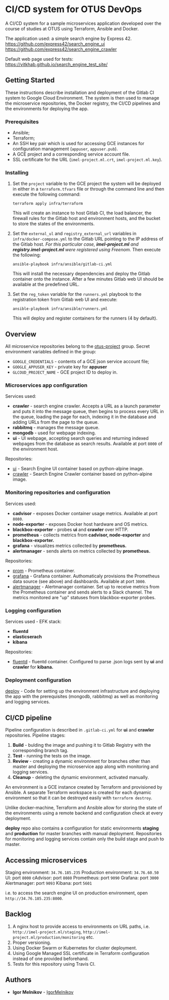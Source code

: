 # CI/CD system for OTUS DevOps

A CI/CD system for a sample microservices application developed over the course of studies at OTUS using Terraform, Ansible and Docker.

The application used: a simple search engine by Express 42.
https://github.com/express42/search_engine_ui
https://github.com/express42/search_engine_crawler

Default web page used for tests: https://vitkhab.github.io/search_engine_test_site/

## Getting Started
These instructions describe installation and deployment of the Gitlab CI system to Google Cloud Environment.
The system is then used to manage the microservice repositories, the Docker registry, the CI/CD pipelines and the environments for deploying the app.
### Prerequisites

- Ansible;
- Terraform;
- An SSH key pair which is used for accessing GCE instances for configuration management (`appuser`, `appuser.pub`).
- A GCE project and a corresponding service account file.
- SSL certificate for the URL (`imel-project.ml.crt`, `imel-project.ml.key`).

### Installing

1. Set the `project` variable to the GCE project the system will be deployed in either in a  `terraform.tfvars` file or through the command line and then execute the following command:
   ```
   terraform apply infra/terraform
   ```

    This will create an instance to host Gitlab CI, the load balancer, the firewall rules for the Gitlab host and environment hosts, and the bucket to store the states of the environments.
  
2. Set the `external_ul` and `registry_external_url` variables in `infra/docker-compose.yml` to the Gitlab URL pointing to the IP address of the Gitlab host.
    *For this particular case, **imel-project.ml** and **registry.imel-project.ml** were registered using Freenom.*
    Then execute the following:
    ```
    ansible-playbook infra/ansible/gitlab-ci.yml
    ```
    This will install the necessary dependencies and deploy the Gitlab container onto the instance.
    After a few minutes Gitlab web UI should be available at the predefined URL.
3. Set the `reg_token` variable for the `runners.yml` playbook to the registration token from Gitlab web UI and execute:
    ```
    ansible-playbook infra/ansible/runners.yml
    ```
    This will deploy and register containers for the runners (4 by default).


## Overview
All microservice repositories belong to the [otus-project](https://imel-project.ml/otus-project) group.
Secret environment variables defined in the group:

- `GOOGLE_CREDENTIALS` - contents of a GCE json service account file;
- `GOOGLE_APPUSER_KEY` - private key for **appuser**
- `GLCOUD_PROJECT_NAME` - GCE project ID to deploy in.

### Microservices app configuration

Services used:

- **crawler** - search engine crawler. Accepts a URL as a launch parameter and puts it into the message queue, then begins to process every URL in the queue, loading the page for each, indexing it in the database and adding URLs from the page to the queue.
- **rabbitmq** - manages the message queue.
- **mongodb** - used for webpage indexing.
- **ui** - UI webpage, accepting search queries and returning indexed webpages from the database as search results. Available at port `8000` of the environment host.

Repositories:
- [ui](https://imel-project.ml/otus-project/ui/) - Search Engine UI container based on python-alpine image.
- [crawler](https://imel-project.ml/otus-project/crawler/) - Search Engine Crawler container based on python-alpine image.

### Monitoring repositories and configuration

Services used:
- **cadvisor** - exposes Docker container usage metrics. Available at port `8080`.
- **node-exporter** - exposes Docker host hardware and OS metrics.
- **blackbox-exporter** - probes **ui** and **crawler** over HTTP.
- **prometheus** - collects metrics from **cadvisor, node-exporter** and **blackbox-exporter.**
- **grafana** - visualizes metrics collected by **prometheus.**
- **alertmanager** - sends alerts on metrics collected by **prometheus.**
 
Repositories:

- [prom](https://imel-project.ml/otus-project/prom/) - Prometheus container.
- [grafana](https://imel-project.ml/otus-project/grafana/) - Grafana container. Authomaticaly provisions the Prometheus data source (see above) and dashboards. Available at port `3000`.
- [alertmanager](https://imel-project.ml/otus-project/alertmanager/) - Alertmanager container. Set up to receive metrics from the Prometheus container and sends alerts to a Slack channel. The metrics monitored are "up" statuses from blackbox-exporter probes.

### Logging configuration

Services used - EFK stack:

- **fluentd**
- **elasticserach**
- **kibana**

Repositories:

- [fluentd](https://imel-project.ml/otus-project/fluentd/) - fluentd container. Configured to parse .json logs sent by **ui** and **crawler** for **kibana.**

### Deployment configuration

[deploy](https://imel-project.ml/otus-project/deploy/) - Code for setting up the environment infrastructure and deploying the app with the prerequisites (mongodb, rabbitmq) as well as monitoring and logging services.

## CI/CD pipeline

Pipeline configuration is described in `.gitlab-ci.yml` for **ui** and **crawler** repositories.
Pipeline stages:

1. **Build** - bulding the image and pushing it to Gitlab Registry with the corresponding branch tag.
2. **Test** - running the tests on the image.
3. **Review** - creating a dynamic environment for branches other than master and deploying the microservice app along with monitoring and logging services.
4. **Cleanup** - deleting the dynamic environment, activated manually.

An environment is a GCE instance created by Terraform and provisioned by Ansible. A separate Terraform workspace is created for each dynamic environment so that it can be destroyed easily with `terraform destroy`.

Unlike docker-machine, Terraform and Ansible allow for storing the state of the environments using a remote backend and configuration check at every deployment.

**deploy** repo also contains a configuration for static environments **staging** and **production** for master branches with manual deployment.
Repositories for monitoring and logging services contain only the build stage and push to master.

## Accessing microservices
Staging environment: `34.76.185.235`
Production environment: `34.76.60.50`
UI: port `8000`
cAdvisor: port `8080`
Prometheus: port `9090`
Grafana: port `3000`
Alertmanager: port `9093`
Kibana: port `5601`

i.e. to access the search engine UI on production environment, open `http://34.76.185.235:8000`.

## Backlog

1. A nginx host to provide access to environments on URL paths, i.e. `http://imel-project.ml/staging`, `http://imel-project.ml/production/monitoring` etc.
2. Proper versioning.
3. Using Docker Swarm or Kubernetes for cluster deployment.
4. Using Google Managed SSL certificate in Terraform configuration instead of one provided beforehand.
5. Tests for this repository using Travis CI.

## Authors

* **Igor Melnikov** - [IgorMelnikov](https://github.com/IgorMelnikov)
